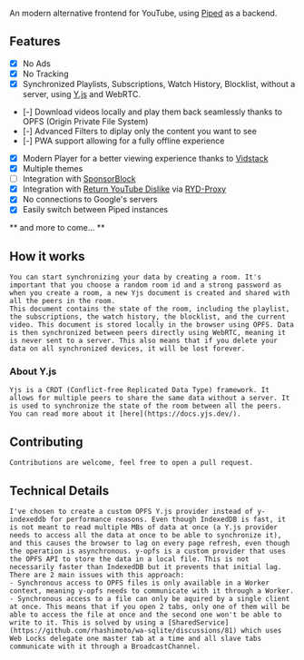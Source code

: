 An modern alternative frontend for YouTube, using [Piped](https://github.com/TeamPiped/Piped/) as a backend.

## Features
- [x] No Ads
- [x] No Tracking
- [x] Synchronized Playlists, Subscriptions, Watch History, Blocklist, without a server, using [Y.js](https://github.com/yjs/yjs) and WebRTC.
- [-] Download videos locally and play them back seamlessly thanks to OPFS (Origin Private File System)
- [-] Advanced Filters to diplay only the content you want to see
- [-] PWA support allowing for a fully offline experience
- [x] Modern Player for a better viewing experience thanks to [Vidstack](https://github.com/vidstack/player)
- [x] Multiple themes
- [ ] Integration with [SponsorBlock](https://github.com/ajayyy/SponsorBlock)
- [x] Integration with [Return YouTube Dislike](https://returnyoutubedislike.com/) via [RYD-Proxy](https://github.com/TeamPiped/RYD-Proxy)
- [x] No connections to Google's servers
- [x] Easily switch between Piped instances

** and more to come... **

## How it works
    You can start synchronizing your data by creating a room. It's important that you choose a random room id and a strong password as when you create a room, a new Yjs document is created and shared with all the peers in the room. 
    This document contains the state of the room, including the playlist, the subscriptions, the watch history, the blocklist, and the current video. This document is stored locally in the browser using OPFS. Data is then synchronized between peers directly using WebRTC, meaning it is never sent to a server. This also means that if you delete your data on all synchronized devices, it will be lost forever.

### About Y.js
    Yjs is a CRDT (Conflict-free Replicated Data Type) framework. It allows for multiple peers to share the same data without a server. It is used to synchronize the state of the room between all the peers. You can read more about it [here](https://docs.yjs.dev/).

## Contributing
    Contributions are welcome, feel free to open a pull request.

## Technical Details
    I've chosen to create a custom OPFS Y.js provider instead of y-indexeddb for performance reasons. Even though IndexedDB is fast, it is not meant to read multiple MBs of data at once (a Y.js provider needs to access all the data at once to be able to synchronize it), and this causes the browser to lag on every page refresh, even though the operation is asynchronous. y-opfs is a custom provider that uses the OPFS API to store the data in a local file. This is not necessarily faster than IndexedDB but it prevents that initial lag. There are 2 main issues with this approach:
    - Synchronous access to OPFS files is only available in a Worker context, meaning y-opfs needs to communicate with it through a Worker.
    - Synchronous access to a file can only be aquired by a single client at once. This means that if you open 2 tabs, only one of them will be able to access the file at once and the second one won't be able to write to it. This is solved by using a [SharedService](https://github.com/rhashimoto/wa-sqlite/discussions/81) which uses Web Locks delegate one master tab at a time and all slave tabs communicate with it through a BroadcastChannel.
